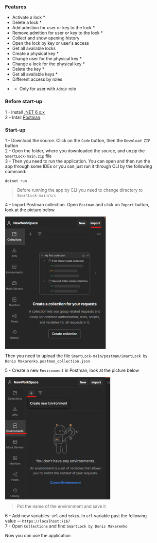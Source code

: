 ### Features

 - Activate a lock * <br/>
 - Delete a lock * <br/>
 - Add admition for user or key to the lock * <br/>
 - Remove admition for user or key to the lock * <br/>
 - Collect and show opening history <br/>
 - Open the lock by key or user's access <br/>
 - Get all available locks <br/>
 - Create a physical key * <br/>
 - Change user for the physical key * <br/>
 - Change a lock for the physical key * <br/>
 - Delete the key * <br/>
 - Get all available keys * <br/> 
 - Different access by roles

 * - Only for user with `Admin` role


### Before start-up

1 - Install [.NET 6.x.x](https://dotnet.microsoft.com/en-us/download/dotnet/6.0) <br/>
2 - Intall [Postman](https://www.postman.com/downloads/)

### Start-up

1 - Download the source. Click on the `Code` button, then the `Download ZIP` button <br/>
2 - Open the folder, where you downloaded the source, and unzip the `SmartLock-main.zip` file <br/>
3 - Then you need to run the application. You can open and then run the app through some IDEs or you can just run it through CLI by the following command: <br/>
```
dotnet run
```

> Before running the app by CLI you need to change directory to `SmartLock-main/src`

4 - Import Postman collection. Open `Postman` and click on `Import` button, look at the picture below<br/>

<img src="https://github.com/denmaklucky/SmartLock/blob/main/files/4.png" width=331 height=435 align="center"/>

Then you need to upload the file `SmartLock-main/postman/SmartLock by Denis Makarenko.postman_collection.json` <br/>

5 - Create a new `Environment` in Postman, look at the picture below <br/>

<img src="https://github.com/denmaklucky/SmartLock/blob/main/files/5.png" width=346 height=402 align="center"/>

> Put the name of the environment and save it

6 - Add new variables: `url` and `token`. In `url` variable past the following value -- `https://localhost:7167` <br/>
7 - Open `Collections` and find `SmartLock by Denis Makarenko`

Now you can use the application